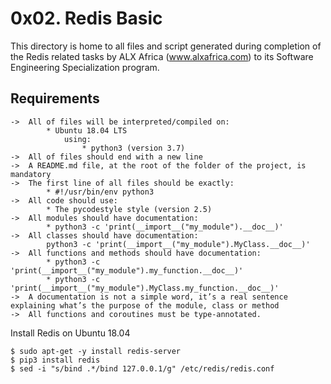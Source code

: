 # 0x02. Redis Basic

This directory is home to all files and script generated during completion of the Redis related tasks by ALX Africa (www.alxafrica.com) to its Software Engineering Specialization program.

## Requirements

	->	All of files will be interpreted/compiled on:
			* Ubuntu 18.04 LTS
				using:
					* python3 (version 3.7)
	->	All of files should end with a new line
	->	A README.md file, at the root of the folder of the project, is mandatory
	->	The first line of all files should be exactly:
			* #!/usr/bin/env python3
	->	All code should use:
			* The pycodestyle style (version 2.5)
	->	All modules should have documentation:
			* python3 -c 'print(__import__("my_module").__doc__)'
	->	All classes should have documentation:
			python3 -c 'print(__import__("my_module").MyClass.__doc__)'
	->	All functions and methods should have documentation:
			* python3 -c 'print(__import__("my_module").my_function.__doc__)'
			* python3 -c 'print(__import__("my_module").MyClass.my_function.__doc__)'
	->	A documentation is not a simple word, it’s a real sentence explaining what’s the purpose of the module, class or method
	->	All functions and coroutines must be type-annotated.

Install Redis on Ubuntu 18.04

```
$ sudo apt-get -y install redis-server
$ pip3 install redis
$ sed -i "s/bind .*/bind 127.0.0.1/g" /etc/redis/redis.conf
```
